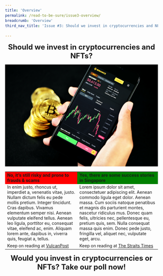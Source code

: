 ```yaml
---
title: 'Overview'
permalink: /read-to-be-sure/issue3-overview/
breadcrumb: 'Overview'
third_nav_title: 'Issue #3: Should we invest in cryptocurrencies and NFTs?'

---
```


<center><font size="5"><b>Should we invest in cryptocurrencies and NFTs?</b></font></center>

![](../images/kanchanara-y3FRkhP-UgY-unsplash.jpg)

<table>
<tr>
    <td bgcolor=red><B>No, it’s still risky and prone to frauds & scams</B></td>
    <td bgcolor=green><B>Yes, there are some success stories in Singapore</B></td>
</tr>
    <tr>
    <td>In enim justo, rhoncus ut, imperdiet a, venenatis vitae, justo. Nullam dictum felis eu pede mollis pretium. Integer tincidunt. Cras dapibus. Vivamus elementum semper nisi. Aenean vulputate eleifend tellus. Aenean leo ligula, porttitor eu, consequat vitae, eleifend ac, enim. Aliquam lorem ante, dapibus in, viverra quis, feugiat a, tellus.</td>
    <td>Lorem ipsum dolor sit amet, consectetuer adipiscing elit. Aenean commodo ligula eget dolor. Aenean massa. Cum sociis natoque penatibus et magnis dis parturient montes, nascetur ridiculus mus. Donec quam felis, ultricies nec, pellentesque eu, pretium quis, sem. Nulla consequat massa quis enim. Donec pede justo, fringilla vel, aliquet nec, vulputate eget, arcu. </td>
</tr>
    <tr>
    <td>Keep on reading at <a href="https://vulcanpost.com/661378/onecoin-singapore-cryptocurrency-fraud/">VulcanPost</a></td>
    <td>Keep on reading at <a href="https://www.straitstimes.com/life/arts/spore-project-makes-14-million-debut-with-nft-trading-cards">The Straits Times</a></td>
</tr>
</table>



<center><font size="5"><b>Would you invest in cryptocurrencies or NFTs? Take our poll now!</b></font></center>

